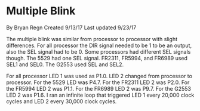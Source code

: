 # Multiple Blink
By Bryan Regn
Created 9/13/17
Last updated 9/23/17

The multiple blink was similar from processor to processor with slight differences. 
For all processor the DIR signal needed to be 1 to be an output, also the SEL signal had to be 0.
Some processors had different SEL signals though. The 5529 had one SEL signal. FR2311, FR5994, and FR6989 used SEL1 and SEL0. The G2553 used SEL and SEL2.

For all processor LED 1 was used as P1.0. LED 2 changed from processor to processor. 
For the 5529 LED was P4.7. For the FR2311 LED 2 was P2.0. For the FR5994 LED 2 was P1.1. For the FR6989 LED 2 was P9.7. For the G2553 LED 2 was P1.6.
I ran an infinite loop that triggered LED 1 every 20,000 clock cycles and LED 2 every 30,000 clock cycles. 